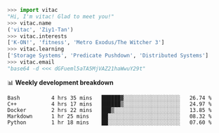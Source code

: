```python
>>> import vitac
"Hi, I'm vitac! Glad to meet you!"
>>> vitac.name
('vitac', 'Ziy1-Tan')
>>> vitac.interests
['K-ON!', 'fitness', 'Metro Exodus/The Witcher 3']
>>> vitac.learning
['Storage Systems', 'Predicate Pushdown', 'Distributed Systems']
>>> vitac.email
"base64 -d <<< dGFueml5aTA5MjVAZ21haWwuY29t"
```
📊 **Weekly development breakdown**
<!--START_SECTION:waka-->

```text
Bash          4 hrs 35 mins   ██████▓░░░░░░░░░░░░░░░░░░   26.74 %
C++           4 hrs 17 mins   ██████▒░░░░░░░░░░░░░░░░░░   24.97 %
Docker        2 hrs 22 mins   ███▒░░░░░░░░░░░░░░░░░░░░░   13.85 %
Markdown      1 hr 25 mins    ██░░░░░░░░░░░░░░░░░░░░░░░   08.32 %
Python        1 hr 18 mins    ██░░░░░░░░░░░░░░░░░░░░░░░   07.60 %
```

<!--END_SECTION:waka-->
